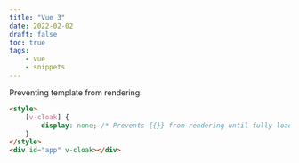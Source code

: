 ```yaml
---
title: "Vue 3"
date: 2022-02-02
draft: false
toc: true
tags:
    - vue
    - snippets
---
```


Preventing template from rendering:

```html
<style>
    [v-cloak] {
        display: none; /* Prevents {{}} from rendering until fully loaded */
    }
</style>
<div id="app" v-cloak></div>
```
